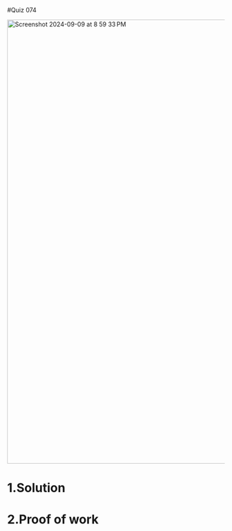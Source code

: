 #Quiz 074

<img width="1026" alt="Screenshot 2024-09-09 at 8 59 33 PM" src="https://github.com/user-attachments/assets/c75b09a0-6de6-424c-8835-8940859e805d">





# 1.Solution


# 2.Proof of work
